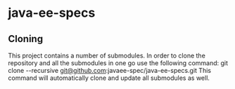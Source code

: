 # java-ee-specs

## Cloning
This project contains a number of submodules. In order to clone the repository and all the submodules in one go use the following command:
    git clone --recursive git@github.com:javaee-spec/java-ee-specs.git
This command will automatically clone and update all submodules as well.
